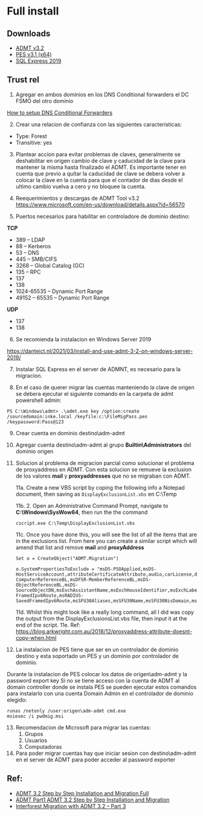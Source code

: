# Full install

## Downloads

- [ADMT v3.2](https://www.microsoft.com/en-us/download/details.aspx?id=56570)
- [PES v3.1 (x64)](https://www.microsoft.com/en-us/download/details.aspx?id=1838)
- [SQL Express 2019](https://www.microsoft.com/en-us/download/details.aspx?id=101064)

## Trust rel
1. Agregar en ambos dominios en los DNS Conditional forwarders el DC FSMO del otro dominio

[How to setup DNS Conditional Forwarders](https://www.youtube.com/watch?v=kOc4P59SIEU)

2. Crear una relacion de confianza con las siguientes caracteristicas:
- Type: Forest
- Transitive: yes 

3. Plantear accion para evitar problemas de claves, generalmente se deshabilitar en origen cambio de clave y caducidad de la clave para mantener la misma hasta finalizado el ADMT.
Es importante tener en cuenta que previo a quitar la caducidad de clave se debera volver a colocar la clave en la cuenta para que el contador de dias desde el ultimo cambio vuelva a cero y no bloquee la cuenta.

4. Reequerimientos y descargas de ADMT Tool v3.2
https://www.microsoft.com/en-us/download/details.aspx?id=56570

5. Puertos necesarios para habilitar en controladore de dominio destino:

**TCP**
- 389 – LDAP
- 88 – Kerberos
- 53 – DNS
- 445 – SMB/CIFS
- 3268 – Global Catalog (GC)
- 135 – RPC
- 137
- 138
- 1024-65535 – Dynamic Port Range
- 49152 – 65535 – Dynamic Port Range

**UDP**
- 137
- 138

6. Se recomienda la instalacion en Windows Server 2019

https://danteict.nl/2021/03/install-and-use-admt-3-2-on-windows-server-2019/

7. Instalar SQL Express en el server de ADMNT, es necesario para la migracion.

8. En el caso de querer migrar las cuentas manteniendo la clave de origen se debera ejecutar el siguiente comando en la carpeta de admt powershell admin:
```
PS C:\Windows\admt> .\admt.exe key /option:create /sourcedomain:inke.local /keyfile:c:\FileMigPass.pes /keypassword:Pass@123
```

9. Crear cuenta en dominio destino\adm-admt
10. Agregar cuenta destino\adm-admt al grupo **Builtin\Administrators** del dominio origen
11. Solucion al problema de migracion parcial como solucionar el problema de proxyaddress en ADMT. Con esta solucion se remueve la exclusion de los valores **mail** y **proxyaddresses** que no se migraban con ADMT.

    11a. Create a new VBS script by coping the following info a Notepad document, then saving as ```DisplayExclusionList.vbs``` en C:\Temp

    11b. 2. Open an Administrative Command Prompt, navigate to **C:\Windows\SysWow64**, then run the the command
    ```
    cscript.exe C:\Temp\DisplayExclusionList.vbs
    ```
    11c. Once you have done this, you will see the list of all the items that are in the exclusions list.  From here you can create a similar script which will amend that list and remove **mail** and **proxyAddress**
    ```
    Set o = CreateObject("ADMT.Migration")
    
    o.SystemPropertiesToExclude = "msDS-PSOApplied,msDS-HostServiceAccount,attributeCertificateAttribute,audio,carLicense,departmentNumber,employeeNumber,employeeType,gecos,gidNumber,homePostalAddress,houseIdentifier,ipHostNumber,jpegPhoto,labeledURI,loginShell,memberUid,msDFSR-ComputerReferenceBL,msDFSR-MemberReferenceBL,msDS-ObjectReferenceBL,msDS-SourceObjectDN,msExchAssistantName,msExchHouseIdentifier,msExchLabeledURI,msRADIUS-FramedIpv6Route,msRADIUS-SavedFramedIpv6Route,msSFU30Aliases,msSFU30Name,msSFU30NisDomain,msSFU30PosixMember,msSFU30PosixMemberOf,networkAddress,nisMapName,otherMailbox,photo,preferredLanguage,registeredAddress,roomNumber,secretary,shadowExpire,shadowFlag,shadowInactive,shadowLastChange,shadowMax,shadowMin,shadowWarning,textEncodedORAddress,uid,uidNumber,unixHomeDirectory,unixUserPassword,userPKCS12,userSMIMECertificate,x500uniqueIdentifier"
    ```
    11d. Whilst this might look like a really long command, all I did was copy the output from the DisplayExclusionsList.vbs file, then input it at the end of the script.
    11e. Ref: https://blog.arkwright.com.au/2018/12/proxyaddress-attribute-doesnt-copy-when.html

12. La instalacion de PES tiene que ser en un controlador de dominio destino y esta soportado un PES y un dominio por controlador de dominio.

Durante la instalacion de PES colocar los datos de origen\adm-admt y la password export key
Si no se tiene acceso con la cuenta de ADMT al domain controller donde se instala PES se pueden ejecutar estos comandos para instalarlo con una cuenta Domain Admin en el controlador de dominio elegido:
```
runas /netonly /user:origen\adm-admt cmd.exe
msiexec /i pwdmig.msi
```
13. Recomendacion de Microsoft para migrar las cuentas:
    1. Grupos
    2. Usuarios
    3. Computadoras
14. Para poder migrar cuentas hay que iniciar sesion con destino\adm-admt en el server de ADMT para poder acceder al password exporter

## Ref:
- [ADMT 3.2 Step by Step Installation and Migration Full](https://www.youtube.com/watch?time_continue=1892&v=wXsLjzpb9ZA&embeds_referring_euri=https%3A%2F%2Fvschamarti.wordpress.com%2F&source_ve_path=MTM5MTE3LDIzODUx&feature=emb_title)
- [ADMT Part1 ADMT 3.2 Step by Step Installation and Migration
](https://www.youtube.com/watch?time_continue=1892&v=wXsLjzpb9ZA&embeds_referring_euri=https%3A%2F%2Fvschamarti.wordpress.com%2F&source_ve_path=MTM5MTE3LDIzODUx&feature=emb_title)
- [Interforest Migration with ADMT 3.2 – Part 3
](https://mcselles.wordpress.com/2016/02/22/interforest-migration-with-admt-3-2-part-3/)